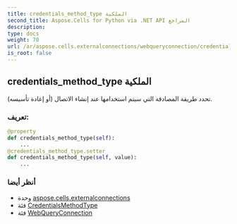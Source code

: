```yaml
---
title: credentials_method_type الملكية
second_title: Aspose.Cells for Python via .NET API المراجع
description:
type: docs
weight: 70
url: /ar/aspose.cells.externalconnections/webqueryconnection/credentials_method_type/
is_root: false
---
```

##  credentials_method_type الملكية

تحدد طريقة المصادقة التي سيتم استخدامها عند إنشاء الاتصال (أو إعادة تأسيسه).
###  تعريف:
```python
@property
def credentials_method_type(self):
    ...
@credentials_method_type.setter
def credentials_method_type(self, value):
    ...
```

###  أنظر أيضا
* وحدة [aspose.cells.externalconnections](../../)
* فئة [CredentialsMethodType](/cells/python-net/ar/aspose.cells.externalconnections/credentialsmethodtype)
* فئة [WebQueryConnection](/cells/python-net/ar/aspose.cells.externalconnections/webqueryconnection)

